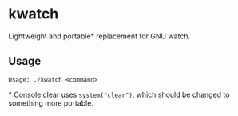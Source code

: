 # kwatch
Lightweight and portable* replacement for GNU watch.

## Usage
`Usage: ./kwatch <command>`

\* Console clear uses `system("clear")`, which should be changed to something more portable.

